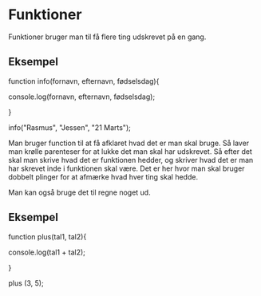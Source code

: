<h1>Funktioner</h1>

<p>Funktioner bruger man til få flere ting udskrevet på en gang. <p>

<h2>Eksempel</h2>
<p>function info(fornavn, efternavn, fødselsdag){<p>
    <p>console.log(fornavn, efternavn, fødselsdag);<p>
<p>}<p>
<p>info("Rasmus", "Jessen", "21 Marts");<p>

<p>Man bruger function til at få afklaret hvad det er man skal bruge. Så laver man krølle parenteser for at lukke det man skal har udskrevet. Så efter det skal man skrive hvad det er funktionen hedder, og skriver hvad det er man har skrevet inde i funktionen skal være. Det er her hvor man skal bruger dobbelt plinger for at afmærke hvad hver ting skal hedde.<p>

<p>Man kan også bruge det til regne noget ud. <p>

<h2>Eksempel</h2>
<p>function plus(tal1, tal2){<p>
    <p>console.log(tal1 + tal2);<p>
<p>}<p>
<p>plus (3, 5);<p>